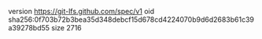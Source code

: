 version https://git-lfs.github.com/spec/v1
oid sha256:0f703b72b3bea35d348debcf15d678cd4224070b9d6d2683b61c39a39278bd55
size 2716
